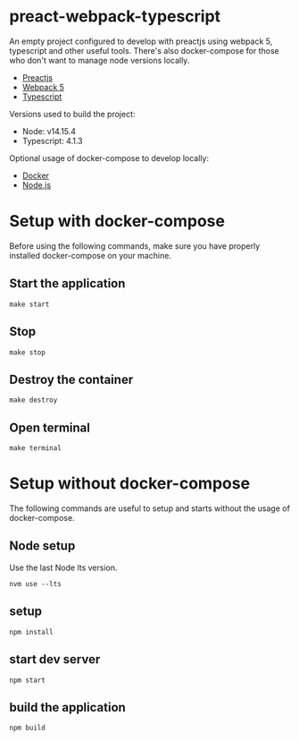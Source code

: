 # preact-webpack-typescript
 An empty project configured to develop with preactjs using webpack 5, typescript and other useful tools.
 There's also docker-compose for those who don't want to manage node versions locally.

* [Preactjs](https://github.com/preactjs/preact)
* [Webpack 5](https://github.com/webpack/webpack)
* [Typescript](https://github.com/microsoft/TypeScript)

Versions used to build the project:
* Node: v14.15.4
* Typescript: 4.1.3

Optional usage of docker-compose to develop locally:
* [Docker](https://docs.docker.com/compose/)
* [Node.js](https://nodejs.org/)

# Setup with docker-compose
Before using the following commands,
make sure you have properly installed docker-compose on your machine.

## Start the application
```
make start
```

## Stop
```
make stop
```

## Destroy the container
```
make destroy
```

## Open terminal
```
make terminal
```

# Setup without docker-compose
The following commands are useful to setup and starts
without the usage of docker-compose.

## Node setup
Use the last Node lts version.
```
nvm use --lts
```

## setup
```
npm install
```

## start dev server
```
npm start
```

## build the application
```
npm build
```
